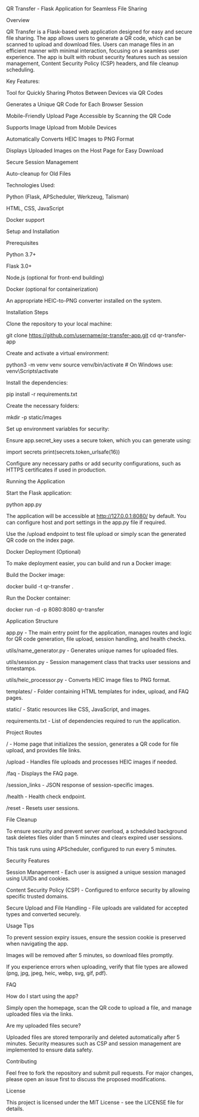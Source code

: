 QR Transfer - Flask Application for Seamless File Sharing

Overview

QR Transfer is a Flask-based web application designed for easy and secure file sharing. The app allows users to generate a QR code, which can be scanned to upload and download files. Users can manage files in an efficient manner with minimal interaction, focusing on a seamless user experience. The app is built with robust security features such as session management, Content Security Policy (CSP) headers, and file cleanup scheduling.

Key Features:

Tool for Quickly Sharing Photos Between Devices via QR Codes

Generates a Unique QR Code for Each Browser Session

Mobile-Friendly Upload Page Accessible by Scanning the QR Code

Supports Image Upload from Mobile Devices

Automatically Converts HEIC Images to PNG Format

Displays Uploaded Images on the Host Page for Easy Download

Secure Session Management

Auto-cleanup for Old Files

Technologies Used:

Python (Flask, APScheduler, Werkzeug, Talisman)

HTML, CSS, JavaScript

Docker support

Setup and Installation

Prerequisites

Python 3.7+

Flask 3.0+

Node.js (optional for front-end building)

Docker (optional for containerization)

An appropriate HEIC-to-PNG converter installed on the system.

Installation Steps

Clone the repository to your local machine:

git clone https://github.com/username/qr-transfer-app.git
cd qr-transfer-app

Create and activate a virtual environment:

python3 -m venv venv
source venv/bin/activate   # On Windows use: venv\Scripts\activate

Install the dependencies:

pip install -r requirements.txt

Create the necessary folders:

mkdir -p static/images

Set up environment variables for security:

Ensure app.secret_key uses a secure token, which you can generate using:

import secrets
print(secrets.token_urlsafe(16))

Configure any necessary paths or add security configurations, such as HTTPS certificates if used in production.

Running the Application

Start the Flask application:

python app.py

The application will be accessible at http://127.0.0.1:8080/ by default. You can configure host and port settings in the app.py file if required.

Use the /upload endpoint to test file upload or simply scan the generated QR code on the index page.

Docker Deployment (Optional)

To make deployment easier, you can build and run a Docker image:

Build the Docker image:

docker build -t qr-transfer .

Run the Docker container:

docker run -d -p 8080:8080 qr-transfer

Application Structure

app.py - The main entry point for the application, manages routes and logic for QR code generation, file upload, session handling, and health checks.

utils/name_generator.py - Generates unique names for uploaded files.

utils/session.py - Session management class that tracks user sessions and timestamps.

utils/heic_processor.py - Converts HEIC image files to PNG format.

templates/ - Folder containing HTML templates for index, upload, and FAQ pages.

static/ - Static resources like CSS, JavaScript, and images.

requirements.txt - List of dependencies required to run the application.

Project Routes

/ - Home page that initializes the session, generates a QR code for file upload, and provides file links.

/upload - Handles file uploads and processes HEIC images if needed.

/faq - Displays the FAQ page.

/session_links - JSON response of session-specific images.

/health - Health check endpoint.

/reset - Resets user sessions.

File Cleanup

To ensure security and prevent server overload, a scheduled background task deletes files older than 5 minutes and clears expired user sessions.

This task runs using APScheduler, configured to run every 5 minutes.

Security Features

Session Management - Each user is assigned a unique session managed using UUIDs and cookies.

Content Security Policy (CSP) - Configured to enforce security by allowing specific trusted domains.

Secure Upload and File Handling - File uploads are validated for accepted types and converted securely.

Usage Tips

To prevent session expiry issues, ensure the session cookie is preserved when navigating the app.

Images will be removed after 5 minutes, so download files promptly.

If you experience errors when uploading, verify that file types are allowed (png, jpg, jpeg, heic, webp, svg, gif, pdf).

FAQ

How do I start using the app?

Simply open the homepage, scan the QR code to upload a file, and manage uploaded files via the links.

Are my uploaded files secure?

Uploaded files are stored temporarily and deleted automatically after 5 minutes. Security measures such as CSP and session management are implemented to ensure data safety.

Contributing

Feel free to fork the repository and submit pull requests. For major changes, please open an issue first to discuss the proposed modifications.

License

This project is licensed under the MIT License - see the LICENSE file for details.




